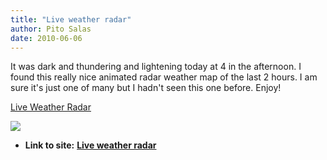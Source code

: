 ```yaml
---
title: "Live weather radar"
author: Pito Salas
date: 2010-06-06
---
```


It was dark and thundering and lightening today at 4 in the afternoon. I found
this really nice animated radar weather map of the last 2 hours. I am sure
it's just one of many but I hadn't seen this one before. Enjoy!

[Live Weather Radar](<http://www.livewxradar.com/>)

![](https://i0.wp.com/img.zemanta.com/pixy.gif?w=584)


* **Link to site:** **[Live weather radar](None)**
